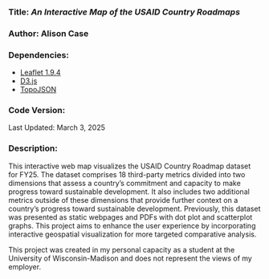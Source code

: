 ### **Title:** *An Interactive Map of the USAID Country Roadmaps*

### **Author:** Alison Case

### **Dependencies:**
* [Leaflet 1.9.4](https://leafletjs.com/download.html)
* [D3.js](https://d3js.org/)
* [TopoJSON](https://github.com/topojson/topojson)

### **Code Version:**
Last Updated: March 3, 2025

### **Description:**
This interactive web map visualizes the USAID Country Roadmap dataset for FY25. The dataset comprises 18 third-party metrics divided into two dimensions that assess a country’s commitment and capacity to make progress toward sustainable development. It also includes two additional metrics outside of these dimensions that provide further context on a country’s progress toward sustainable development. Previously, this dataset was presented as static webpages and PDFs with dot plot and scatterplot graphs. This project aims to enhance the user experience by incorporating interactive geospatial visualization for more targeted comparative analysis.

This project was created in my personal capacity as a student at the University of Wisconsin-Madison and does not represent the views of my employer.